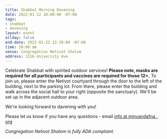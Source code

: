 ```yaml
---
title: Shabbat Morning Davening
date: 2022-01-22 10:00:00 -07:00
tags:
- shabbat
- davening
layout: event
allday: false
end-date: 2022-01-22 12:30:00 -07:00
time: 10:00 am
venue: Congregation Netivot Shalom
address: 1316 University Ave
---
```


Celebrate Shabbat with spirited outdoor services! **Please note, masks are required for all participants and vaccines are required for those 12+.** To join us, please enter the Netivot courtyard through the door to the left of the building, next to the parking lot. From there, please enter the building and walk across the social hall to your right (opposite the sanctuary). We'll be set up in the adjacent outdoor area.

We're looking forward to davening with you!

Please let us know if you have any questions - email [info at minyandafna . org](mailto:info@minyandafna.org)

_Congregation Netivot Shalom is fully ADA compliant._
